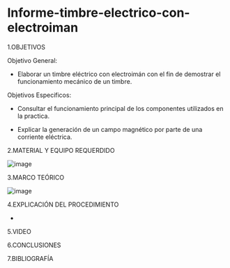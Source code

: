 # Informe-timbre-electrico-con-electroiman

1.OBJETIVOS

Objetivo General:

* Elaborar un timbre eléctrico con electroimán con el fin de demostrar el funcionamiento mecánico de un timbre. 

Objetivos Especificos:

* Consultar el funcionamiento principal de los componentes utilizados en la practica.

* Explicar la generación de un campo magnético por parte de una corriente eléctrica.

2.MATERIAL Y EQUIPO REQUERDIDO

![image](https://user-images.githubusercontent.com/93733175/156601921-c0621f20-c951-4223-85fd-ee53ca973b93.png)

3.MARCO TEÓRICO

![image](https://user-images.githubusercontent.com/93733175/156599410-79143190-1516-491e-8e7a-f9b752c53aa3.png)

4.EXPLICACIÓN DEL PROCEDIMIENTO

* 


5.VIDEO

6.CONCLUSIONES

7.BIBLIOGRAFÍA

